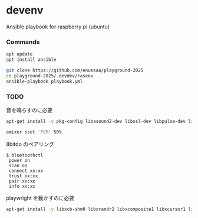 # devenv
Ansible playbook for raspberry pi (ubuntu)

### Commands
```bash
apt update
apt install ansible

git clone https://github.com/enuesaa/playground-2025
cd playground-2025/.devdev/rasenv
ansible-playbook playbook.yml
```

### TODO

音を鳴らすのに必要
```bash
apt-get install -y pkg-config libasound2-dev libssl-dev libpulse-dev libdbus-1-dev portaudio19-dev alsa-utils

amixer sset 'PCM' 50%
```

8bitdo のペアリング
```console
$ bluetoothctl
 power on
 scan on
 connect xx:xx
 trust xx:xx
 pair xx:xx
 info xx:xx
```

playwright を動かすのに必要
```bash
apt-get install -y libxcb-shm0 libxrandr2 libxcomposite1 libxcursor1 libxdamage1 libxfixes3 libxi6 libgtk-3-0t64 libpangocairo-1.0-0 libpango-1.0-0 libatk1.0-0t64 libcairo-gobject2 libcairo2 libgdk-pixbuf-2.0-0 libxrender1 libfreetype6 libfontconfig1
```
